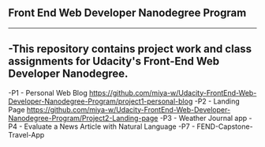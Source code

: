 ## Front End Web Developer Nanodegree Program ##
---
-This repository contains project work and class assignments for Udacity's Front-End Web Developer Nanodegree.
---
-P1 - Personal Web Blog
https://github.com/miya-w/Udacity-FrontEnd-Web-Developer-Nanodegree-Program/project1-personal-blog
-P2 - Landing Page
https://github.com/miya-w/Udacity-FrontEnd-Web-Developer-Nanodegree-Program/Project2-Landing-page
-P3 - Weather Journal app
-P4 - Evaluate a News Article with Natural Language
-P7 - FEND-Capstone-Travel-App
